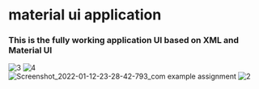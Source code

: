 # material ui application

### This is the fully working application UI based on XML and Material UI

![3](https://user-images.githubusercontent.com/73828505/149200180-e06fc844-cc3a-4c7c-a6e5-1c655602b347.jpg)       ![4](https://user-images.githubusercontent.com/73828505/149200194-a230bf75-9b04-4f18-862a-d735f6b35d2d.jpg)      ![Screenshot_2022-01-12-23-28-42-793_com example assignment](https://user-images.githubusercontent.com/73828505/149197529-2dd7a373-001f-4947-8d45-9174ece502d2.jpg)   ![2](https://user-images.githubusercontent.com/73828505/149199884-cff59d36-5c5f-4459-92a0-484552124573.jpg)

